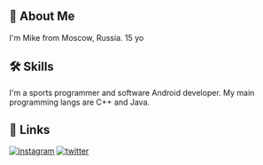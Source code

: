 

## 🚀 About Me
I'm Mike from Moscow, Russia. 15 yo


## 🛠 Skills
I'm a sports programmer and software Android developer. My main programming langs are C++ and Java.
## 🔗 Links
[![instagram](https://img.shields.io/badge/instagram-0A66C2?style=for-the-badge&logo=instagram&logoColor=white)](https://www.instagram.com/programmerc11/)
[![twitter](https://img.shields.io/badge/twitter-1DA1F2?style=for-the-badge&logo=twitter&logoColor=white)](https://twitter.com/c11_programmer)

